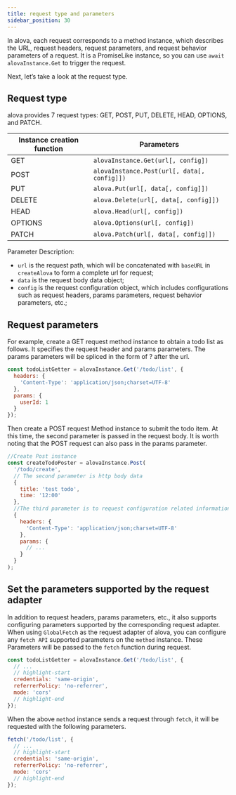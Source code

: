 ```yaml
---
title: request type and parameters
sidebar_position: 30
---
```


In alova, each request corresponds to a method instance, which describes the URL, request headers, request parameters, and request behavior parameters of a request. It is a PromiseLike instance, so you can use `await alovaInstance.Get` to trigger the request.

Next, let’s take a look at the request type.

## Request type

alova provides 7 request types: GET, POST, PUT, DELETE, HEAD, OPTIONS, and PATCH.

| Instance creation function | Parameters                                  |
| -------------------------- | ------------------------------------------- |
| GET                        | `alovaInstance.Get(url[, config])`          |
| POST                       | `alovaInstance.Post(url[, data[, config]])` |
| PUT                        | `alova.Put(url[, data[, config]])`          |
| DELETE                     | `alova.Delete(url[, data[, config]])`       |
| HEAD                       | `alova.Head(url[, config])`                 |
| OPTIONS                    | `alova.Options(url[, config])`              |
| PATCH                      | `alova.Patch(url[, data[, config]])`        |

Parameter Description:

- `url` is the request path, which will be concatenated with `baseURL` in `createAlova` to form a complete url for request;
- `data` is the request body data object;
- `config` is the request configuration object, which includes configurations such as request headers, params parameters, request behavior parameters, etc.;

## Request parameters

For example, create a GET request method instance to obtain a todo list as follows. It specifies the request header and params parameters. The params parameters will be spliced in the form of ? after the url.

```javascript
const todoListGetter = alovaInstance.Get('/todo/list', {
  headers: {
    'Content-Type': 'application/json;charset=UTF-8'
  },
  params: {
    userId: 1
  }
});
```

Then create a POST request Method instance to submit the todo item. At this time, the second parameter is passed in the request body. It is worth noting that the POST request can also pass in the params parameter.

```javascript
//Create Post instance
const createTodoPoster = alovaInstance.Post(
  '/todo/create',
  // The second parameter is http body data
  {
    title: 'test todo',
    time: '12:00'
  },
  //The third parameter is to request configuration related information
  {
    headers: {
      'Content-Type': 'application/json;charset=UTF-8'
    },
    params: {
      // ...
    }
  }
);
```

## Set the parameters supported by the request adapter

In addition to request headers, params parameters, etc., it also supports configuring parameters supported by the corresponding request adapter. When using `GlobalFetch` as the request adapter of alova, you can configure any `fetch API` supported parameters on the `method` instance. These Parameters will be passed to the `fetch` function during request.

```javascript
const todoListGetter = alovaInstance.Get('/todo/list', {
  // ...
  // highlight-start
  credentials: 'same-origin',
  referrerPolicy: 'no-referrer',
  mode: 'cors'
  // highlight-end
});
```

When the above `method` instance sends a request through `fetch`, it will be requested with the following parameters.

```javascript
fetch('/todo/list', {
  // ...
  // highlight-start
  credentials: 'same-origin',
  referrerPolicy: 'no-referrer',
  mode: 'cors'
  // highlight-end
});
```
